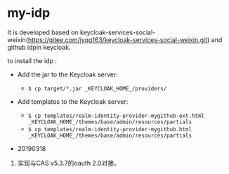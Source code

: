 # my-idp 
It is developed based on keycloak-services-social-weixin(https://gitee.com/jyqq163/keycloak-services-social-weixin.git) and github idpin keycloak.

to install the idp :

* Add the jar to the Keycloak server:
  * `$ cp target/*.jar _KEYCLOAK_HOME_/providers/`

* Add  templates to the Keycloak server:
  * `$ cp templates/realm-identity-provider-mygithub-ext.html _KEYCLOAK_HOME_/themes/base/admin/resources/partials`
  * `$ cp templates/realm-identity-provider-mygithub.html _KEYCLOAK_HOME_/themes/base/admin/resources/partials`
  

* 20190318

1. 实现与CAS v5.3.7的oauth 2.0对接。
